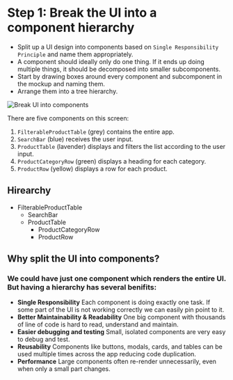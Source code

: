 # Step 1: Break the UI into a component hierarchy 

- Split up a UI design into components based on `Single Responsibility Principle` and name them appropriately.
- A component should ideally only do one thing. If it ends up doing multiple things, it should be decomposed into smaller subcomponents.
- Start by drawing boxes around every component and subcomponent in the mockup and naming them.
- Arrange them into a tree hierarchy.


![Break UI into components](https://react.dev/images/docs/s_thinking-in-react_ui_outline.png)

There are five components on this screen:

1. `FilterableProductTable` (grey) contains the entire app.
2. `SearchBar` (blue) receives the user input.
3. `ProductTable` (lavender) displays and filters the list according to the user input.
4. `ProductCategoryRow` (green) displays a heading for each category.
5. `ProductRow` (yellow) displays a row for each product.

## Hirearchy

- FilterableProductTable
  - SearchBar
  - ProductTable
     - ProductCategoryRow
     - ProductRow

## Why split the UI into components?

### We could have just one component which renders the entire UI. But having a hierarchy has several benifits:

- **Single Responsibility** Each component is doing exactly one task. If some part of the UI is not working correctly we can easily pin point to it.
- **Better Maintainability & Readability** One big component with thousands of line of code is hard to read, understand and maintain.
- **Easier debugging and testing** Small, isolated components are very easy to debug and test.
- **Reusability** Components like buttons, modals, cards, and tables can be used multiple times across the app reducing code duplication.
- **Performance** Large components often re-render unnecessarily, even when only a small part changes.
